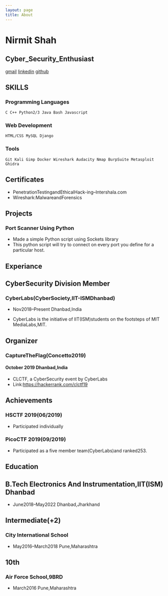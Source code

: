 ```yaml
---
layout: page
title: About
---
```


# Nirmit Shah

## Cyber_Security_Enthusiast

[gmail](nirmitshah191@gmail.com) [linkedin](https://www.linkedin.com/in/nirmit-shah-35822a146/) [github](https://github.com/naughtyboy191)

## SKILLS

### Programming Languages

```
C C++ Python2/3 Java Bash Javascript
```
### Web Development

```
HTML/CSS MySQL Django
```
### Tools

```
Git Kali Gimp Docker Wireshark Audacity Nmap BurpSuite Metasploit Ghidra
```
## Certificates

- PenetrationTestingandEthicalHack-ing–Intershala.com
- Wireshark:MalwareandForensics

## Projects

### Port Scanner Using Python

- Made a simple Python script using Sockets library
- This python script will try to connect on every port you define for a particular host.



## Experiance

## CyberSecurity Division Member

### CyberLabs(CyberSociety,IIT-ISMDhanbad)

- Nov2018–Present Dhanbad,India

- CyberLabs is the initiative of IIT(ISM)students on
    the footsteps of MIT MediaLabs,MIT.

## Organizer

### CaptureTheFlag(Concetto2019)

#### October 2019 Dhanbad,India

- CLCTF, a CyberSecurity event by CyberLabs
- Link:<https://hackerrank.com/clctf19>

## Achievements

### HSCTF 2019(06/2019)

- Participated individually 

### PicoCTF 2019(09/2019)
 
- Participated as a five member team(CyberLabs)and   ranked253.

## Education

## B.Tech Electronics And Instrumentation,IIT(ISM) Dhanbad

- June2018–May2022 Dhanbad,Jharkhand

## Intermediate(+2)

### City International School

- May2016–March2018 Pune,Maharashtra

## 10th

### Air Force School,9BRD
 
- March2016 Pune,Maharashtra
